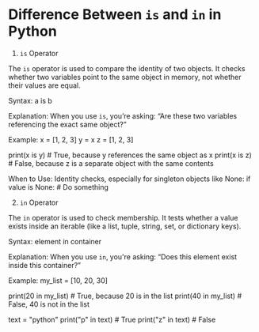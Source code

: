 # Difference Between `is` and `in` in Python


1. `is` Operator

The `is` operator is used to compare the identity of two objects. It checks whether two variables point to the same object in memory, not whether their values are equal.

Syntax:
a is b

Explanation:
When you use `is`, you’re asking: “Are these two variables referencing the exact same object?”

Example:
x = [1, 2, 3]
y = x
z = [1, 2, 3]

print(x is y)  # True, because y references the same object as x
print(x is z)  # False, because z is a separate object with the same contents

When to Use:
Identity checks, especially for singleton objects like None:
if value is None:
    # Do something

2. `in` Operator

The `in` operator is used to check membership. It tests whether a value exists inside an iterable (like a list, tuple, string, set, or dictionary keys).

Syntax:
element in container

Explanation:
When you use `in`, you're asking: “Does this element exist inside this container?”

Example:
my_list = [10, 20, 30]

print(20 in my_list)   # True, because 20 is in the list
print(40 in my_list)   # False, 40 is not in the list

text = "python"
print("p" in text)     # True
print("z" in text)     # False
